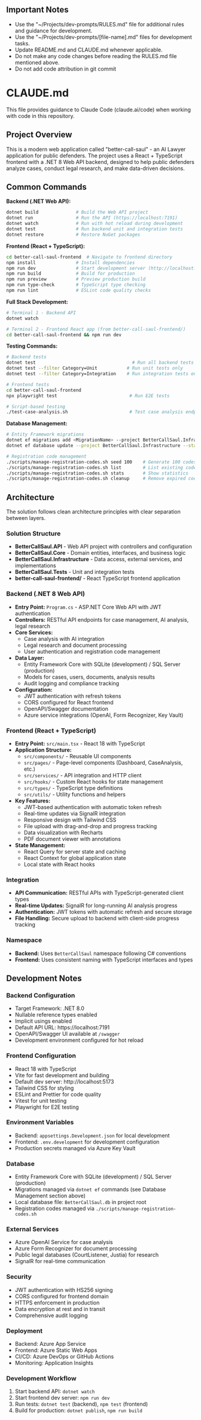 ## Important Notes
- Use the "~/Projects/dev-prompts/RULES.md" file for additional rules and
guidance for development.
- Use the "~/Projects/dev-prompts/[file-name].md" files for development tasks.
- Update README.md and CLAUDE.md whenever applicable.
- Do not make any code changes before reading the RULES.md file mentioned above.
- Do not add code attribution in git commit

# CLAUDE.md

This file provides guidance to Claude Code (claude.ai/code) when working with code in this repository.

## Project Overview

This is a modern web application called "better-call-saul" - an AI Lawyer application for public defenders. The project uses a React + TypeScript frontend with a .NET 8 Web API backend, designed to help public defenders analyze cases, conduct legal research, and make data-driven decisions.

## Common Commands

**Backend (.NET Web API):**
```bash
dotnet build              # Build the Web API project
dotnet run                # Run the API (https://localhost:7191)
dotnet watch              # Run with hot reload during development
dotnet test               # Run backend unit and integration tests
dotnet restore            # Restore NuGet packages
```

**Frontend (React + TypeScript):**
```bash
cd better-call-saul-frontend  # Navigate to frontend directory
npm install               # Install dependencies
npm run dev               # Start development server (http://localhost:5173)
npm run build             # Build for production
npm run preview           # Preview production build
npm run type-check        # TypeScript type checking
npm run lint              # ESLint code quality checks
```

**Full Stack Development:**
```bash
# Terminal 1 - Backend API
dotnet watch

# Terminal 2 - Frontend React app (from better-call-saul-frontend/)
cd better-call-saul-frontend && npm run dev
```

**Testing Commands:**
```bash
# Backend tests
dotnet test                                    # Run all backend tests
dotnet test --filter Category=Unit           # Run unit tests only
dotnet test --filter Category=Integration    # Run integration tests only

# Frontend tests
cd better-call-saul-frontend
npx playwright test                           # Run E2E tests

# Script-based testing
./test-case-analysis.sh                       # Test case analysis endpoints
```

**Database Management:**
```bash
# Entity Framework migrations
dotnet ef migrations add <MigrationName> --project BetterCallSaul.Infrastructure --startup-project BetterCallSaul.API
dotnet ef database update --project BetterCallSaul.Infrastructure --startup-project BetterCallSaul.API

# Registration code management
./scripts/manage-registration-codes.sh seed 100    # Generate 100 codes
./scripts/manage-registration-codes.sh list        # List existing codes
./scripts/manage-registration-codes.sh stats       # Show statistics
./scripts/manage-registration-codes.sh cleanup     # Remove expired codes
```

## Architecture

The solution follows clean architecture principles with clear separation between layers.

### Solution Structure
- **BetterCallSaul.API** - Web API project with controllers and configuration
- **BetterCallSaul.Core** - Domain entities, interfaces, and business logic
- **BetterCallSaul.Infrastructure** - Data access, external services, and implementations
- **BetterCallSaul.Tests** - Unit and integration tests
- **better-call-saul-frontend/** - React TypeScript frontend application

### Backend (.NET 8 Web API)
- **Entry Point:** `Program.cs` - ASP.NET Core Web API with JWT authentication
- **Controllers:** RESTful API endpoints for case management, AI analysis, legal research
- **Core Services:**
  - Case analysis with AI integration
  - Legal research and document processing
  - User authentication and registration code management
- **Data Layer:**
  - Entity Framework Core with SQLite (development) / SQL Server (production)
  - Models for cases, users, documents, analysis results
  - Audit logging and compliance tracking
- **Configuration:**
  - JWT authentication with refresh tokens
  - CORS configured for React frontend
  - OpenAPI/Swagger documentation
  - Azure service integrations (OpenAI, Form Recognizer, Key Vault)

### Frontend (React + TypeScript)
- **Entry Point:** `src/main.tsx` - React 18 with TypeScript
- **Application Structure:**
  - `src/components/` - Reusable UI components
  - `src/pages/` - Page-level components (Dashboard, CaseAnalysis, etc.)
  - `src/services/` - API integration and HTTP client
  - `src/hooks/` - Custom React hooks for state management
  - `src/types/` - TypeScript type definitions
  - `src/utils/` - Utility functions and helpers
- **Key Features:**
  - JWT-based authentication with automatic token refresh
  - Real-time updates via SignalR integration
  - Responsive design with Tailwind CSS
  - File upload with drag-and-drop and progress tracking
  - Data visualization with Recharts
  - PDF document viewer with annotations
- **State Management:**
  - React Query for server state and caching
  - React Context for global application state
  - Local state with React hooks

### Integration
- **API Communication:** RESTful APIs with TypeScript-generated client types
- **Real-time Updates:** SignalR for long-running AI analysis progress
- **Authentication:** JWT tokens with automatic refresh and secure storage
- **File Handling:** Secure upload to backend with client-side progress tracking

### Namespace
- **Backend:** Uses `BetterCallSaul` namespace following C# conventions
- **Frontend:** Uses consistent naming with TypeScript interfaces and types

## Development Notes

### Backend Configuration
- Target Framework: .NET 8.0
- Nullable reference types enabled
- Implicit usings enabled
- Default API URL: https://localhost:7191
- OpenAPI/Swagger UI available at `/swagger`
- Development environment configured for hot reload

### Frontend Configuration
- React 18 with TypeScript
- Vite for fast development and building
- Default dev server: http://localhost:5173
- Tailwind CSS for styling
- ESLint and Prettier for code quality
- Vitest for unit testing
- Playwright for E2E testing

### Environment Variables
- Backend: `appsettings.Development.json` for local development
- Frontend: `.env.development` for development configuration
- Production secrets managed via Azure Key Vault

### Database
- Entity Framework Core with SQLite (development) / SQL Server (production)
- Migrations managed via `dotnet ef` commands (see Database Management section above)
- Local database file: `BetterCallSaul.db` in project root
- Registration codes managed via `./scripts/manage-registration-codes.sh`

### External Services
- Azure OpenAI Service for case analysis
- Azure Form Recognizer for document processing
- Public legal databases (CourtListener, Justia) for research
- SignalR for real-time communication

### Security
- JWT authentication with HS256 signing
- CORS configured for frontend domain
- HTTPS enforcement in production
- Data encryption at rest and in transit
- Comprehensive audit logging

### Deployment
- Backend: Azure App Service
- Frontend: Azure Static Web Apps
- CI/CD: Azure DevOps or GitHub Actions
- Monitoring: Application Insights

### Development Workflow
1. Start backend API: `dotnet watch`
2. Start frontend dev server: `npm run dev`
3. Run tests: `dotnet test` (backend), `npm test` (frontend)
4. Build for production: `dotnet publish`, `npm run build`

